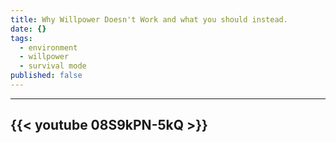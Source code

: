 ```yaml
---
title: Why Willpower Doesn't Work and what you should instead.
date: {}
tags:
  - environment
  - willpower
  - survival mode
published: false
---
```


---
{{< youtube 08S9kPN-5kQ >}}
---
